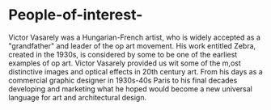 # People-of-interest-
Victor Vasarely was a Hungarian-French artist, who is widely accepted as a "grandfather" and leader of the op art movement. 
His work entitled Zebra, created in the 1930s, is considered by some to be one of the earliest examples of op art.
Victor Vasarely provided us wit some of the m,ost distinctive images and optical effects in 20th century art. From his days as 
a commercial graphic designer in 1930s-40s Paris to his final decades developing and marketing what he hoped would become a new universal language for art and architectural design.
